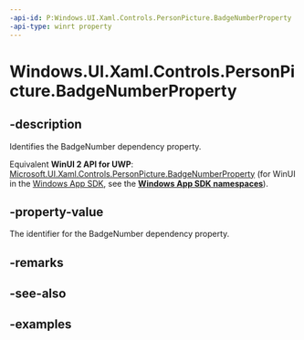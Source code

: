 ```yaml
---
-api-id: P:Windows.UI.Xaml.Controls.PersonPicture.BadgeNumberProperty
-api-type: winrt property
---
```


<!-- Property syntax.
public DependencyProperty BadgeNumberProperty { get; }
-->

# Windows.UI.Xaml.Controls.PersonPicture.BadgeNumberProperty

## -description

Identifies the BadgeNumber dependency property.

Equivalent **WinUI 2 API for UWP**: [Microsoft.UI.Xaml.Controls.PersonPicture.BadgeNumberProperty](/windows/winui/api/microsoft.ui.xaml.controls.personpicture.badgenumberproperty) (for WinUI in the [Windows App SDK](/windows/apps/windows-app-sdk/), see the **[Windows App SDK namespaces](/windows/windows-app-sdk/api/winrt/)**).

## -property-value

The identifier for the BadgeNumber dependency property.

## -remarks

## -see-also

## -examples

